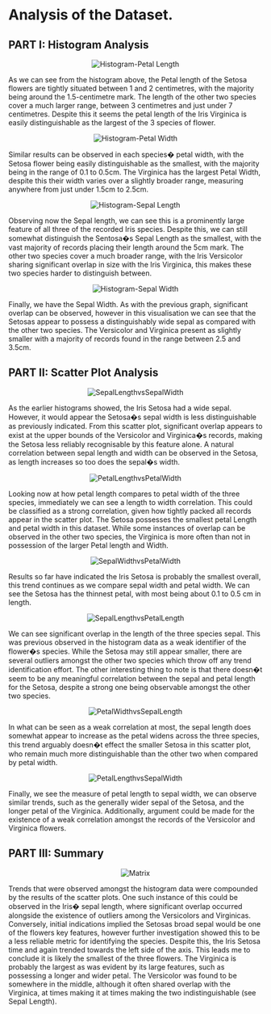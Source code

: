
<h1>Analysis of the Dataset.</h1>

<h2>PART I: Histogram Analysis</h2>


<div align='center'>
 <img src='https://github.com/ocoleman/pns-project2020/blob/master/plots/hist-petal_length.png' alt='Histogram-Petal Length'>
</div> 

As we can see from the histogram above, the Petal length of the Setosa flowers are tightly situated between 1 and 2 centimetres, with the majority being around the 1.5-centimetre mark.
The length of the other two species cover a much larger range, between 3 centimetres and just under 7 centimetres. 
Despite this it seems the petal length of the Iris Virginica is easily distinguishable as the largest of the 3 species of flower.
 <div align='center'>
 <img src='https://github.com/ocoleman/pns-project2020/blob/master/plots/hist-petal_width.png' alt='Histogram-Petal Width'>
</div> 
 
Similar results can be observed in each species� petal width, with the Setosa flower being easily distinguishable as the smallest, with the majority being in the range of 0.1 to 0.5cm.
The Virginica has the largest Petal Width, despite this their width varies over a slightly broader range, measuring anywhere from just under 1.5cm to 2.5cm. 
 <div align='center'>
 <img src='https://github.com/ocoleman/pns-project2020/blob/master/plots/hist-sepal_length.png' alt='Histogram-Sepal Length'>
</div> 
 
Observing now the Sepal length, we can see this is a prominently large feature of all three of the recorded Iris species.
Despite this, we can still somewhat distinguish the Sentosa�s Sepal Length as the smallest, with the vast majority of records placing their length around the 5cm mark.
The other two species cover a much broader range, with the Iris Versicolor sharing significant overlap in size with the Iris Virginica, this makes these two species harder to distinguish between. 
 <div align='center'>
 <img src='https://github.com/ocoleman/pns-project2020/blob/master/plots/hist-sepal_width.png' alt='Histogram-Sepal Width'>
</div> 
 
Finally, we have the Sepal Width. As with the previous graph, significant overlap can be observed, however in this visualisation we can see that the Setosas appear to possess a distinguishably wide sepal as compared with the other two species.
The Versicolor and Virginica present as slightly smaller with a majority of records found in the range between 2.5 and 3.5cm. 
 

<h2>PART II: Scatter Plot Analysis</h2>
<div align='center'>
 <img src='https://github.com/ocoleman/pns-project2020/blob/master/plots/1sepallength-vs-sepalwidth.png' alt='SepalLengthvsSepalWidth'>
</div> 
 
As the earlier histograms showed, the Iris Setosa had a wide sepal. However, it would appear the Setosa�s sepal width is less distinguishable as previously indicated.
 From this scatter plot, significant overlap appears to exist at the upper bounds of the Versicolor and Virginica�s records, making the Setosa less reliably recognisable by this feature alone.
A natural correlation between sepal length and width can be observed in the Setosa, as length increases so too does the sepal�s width.
 <div align='center'>
 <img src='https://github.com/ocoleman/pns-project2020/blob/master/plots/9petallength-vs-petalwidth.png' alt='PetalLengthvsPetalWidth'>
</div> 
 
Looking now at how petal length compares to petal width of the three species, immediately we can see a length to width correlation. This could be classified as a strong correlation, given how tightly packed all records appear in the scatter plot.
The Setosa possesses the smallest petal Length and petal width in this dataset.
While some instances of overlap can be observed in the other two species, the Virginica is more often than not in possession of the larger Petal length and Width.
 <div align='center'>
 <img src='https://github.com/ocoleman/pns-project2020/blob/master/plots/6sepalwidth-vs-petalwidth.png' alt='SepalWidthvsPetalWidth'>
</div> 
 
Results so far have indicated the Iris Setosa is probably the smallest overall, this trend continues as we compare sepal width and petal width.
We can see the Setosa has the thinnest petal, with most being about 0.1 to 0.5 cm in length. 
 <div align='center'>
 <img src='https://github.com/ocoleman/pns-project2020/blob/master/plots/2sepallength-vs-petallength.png' alt='SepalLengthvsPetalLength'>
</div> 
 
We can see significant overlap in the length of the three species sepal. This was previous observed in the histogram data as a weak identifier of the flower�s species. 
While the Setosa may still appear smaller, there are several outliers amongst the other two species which throw off any trend identification effort. 
The other interesting thing to note is that there doesn�t seem to be any meaningful correlation between the sepal and petal length for the Setosa, despite a strong one being observable amongst the other two species. 
 <div align='center'>
 <img src='https://github.com/ocoleman/pns-project2020/blob/master/plots/10petalwidth-vs-sepallength.png' alt='PetalWidthvsSepalLength' >
</div> 
 
In what can be seen as a weak correlation at most, the sepal length does somewhat appear to increase as the petal widens across the three species, this trend arguably doesn�t effect the smaller Setosa in this scatter plot, who remain much more distinguishable than the other two when compared by petal width.
 <div align='center'>
 <img src='https://github.com/ocoleman/pns-project2020/blob/master/plots/8petallength-vs-sepalwidth.png' alt='PetalLengthvsSepalWidth'>
</div> 
 
Finally, we see the measure of petal length to sepal width, we can observe similar trends, such as the generally wider sepal of the Setosa, and the longer petal of the Virginica.
Additionally, argument could be made for the existence of a weak correlation amongst the records of the Versicolor and Virginica flowers.


<h2>PART III: Summary</h2>
<div align='center'>
 <img src='https://github.com/ocoleman/pns-project2020/blob/master/plots/matrix.png' alt='Matrix'>
</div> 
 
 Trends that were observed amongst the histogram data were compounded by the results of the scatter plots. One such instance of this could be observed in the Iris� sepal length, where significant overlap occurred alongside the existence of outliers among the Versicolors and Virginicas.
Conversely, initial indications implied the Setosas broad sepal would be one of the flowers key features, however further investigation showed this to be a less reliable metric for identifying the species. Despite this, the Iris Setosa time and again trended towards the left side of the axis. 
This leads me to conclude it is likely the smallest of the three flowers. The Virginica is probably the largest as was evident by its large features, such as possessing a longer and wider petal.
The Versicolor was found to be somewhere in the middle, although it often shared overlap with the Virginica, at times making it at times making the two indistinguishable (see Sepal Length). 